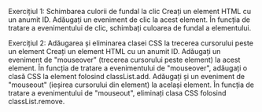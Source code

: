 Exercițiul 1: Schimbarea culorii de fundal la clic
Creați un element HTML cu un anumit ID.
Adăugați un eveniment de clic la acest element.
În funcția de tratare a evenimentului de clic, schimbați culoarea de fundal a elementului.

Exercițiul 2: Adăugarea și eliminarea clasei CSS la trecerea cursorului peste un element
Creați un element HTML cu un anumit ID.
Adăugați un eveniment de "mouseover" (trecerea cursorului peste element) la acest element.
În funcția de tratare a evenimentului de "mouseover", adăugați o clasă CSS la element folosind classList.add.
Adăugați și un eveniment de "mouseout" (ieșirea cursorului din element) la același element.
În funcția de tratare a evenimentului de "mouseout", eliminați clasa CSS folosind classList.remove.
